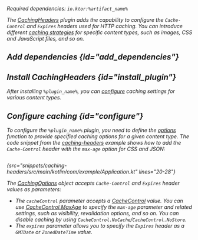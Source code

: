 [//]: # (title: Caching headers)

<var name="plugin_name" value="CachingHeaders"/>
<var name="artifact_name" value="ktor-server-caching-headers"/>

<microformat>
<p>
Required dependencies: <code>io.ktor:%artifact_name%</code>
</p>
<var name="example_name" value="caching-headers"/>
<include src="lib.xml" include-id="download_example"/>
</microformat>

The [CachingHeaders](https://api.ktor.io/ktor-server/ktor-server-core/ktor-server-core/io.ktor.features/-caching-headers/index.html) plugin adds the capability to configure the `Cache-Control` and `Expires` headers used for HTTP caching. You can introduce different [caching strategies](#configure) for specific content types, such as images, CSS and JavaScript files, and so on.

## Add dependencies {id="add_dependencies"}

<include src="lib.xml" include-id="add_ktor_artifact_intro"/>
<include src="lib.xml" include-id="add_ktor_artifact"/>

## Install CachingHeaders {id="install_plugin"}

<include src="lib.xml" include-id="install_plugin"/>

After installing `%plugin_name%`, you can [configure](#configure) caching settings for various content types.

## Configure caching {id="configure"}
To configure the `%plugin_name%` plugin, you need to define the [options](https://api.ktor.io/ktor-server/ktor-server-core/ktor-server-core/io.ktor.features/-caching-headers/-configuration/options.html) function to provide specified caching options for a given content type. The code snippet from the [caching-headers](https://github.com/ktorio/ktor-documentation/tree/main/codeSnippets/snippets/caching-headers) example shows how to add the `Cache-Control` header with the `max-age` option for CSS and JSON:

```kotlin
```
{src="snippets/caching-headers/src/main/kotlin/com/example/Application.kt" lines="20-28"}

The [CachingOptions](https://api.ktor.io/ktor-http/ktor-http/io.ktor.http.content/-caching-options/index.html) object accepts `Cache-Control` and `Expires` header values as parameters:

* The `cacheControl` parameter accepts a [CacheControl](https://api.ktor.io/ktor-http/ktor-http/io.ktor.http/-cache-control/index.html) value. You can use [CacheControl.MaxAge](https://api.ktor.io/ktor-http/ktor-http/io.ktor.http/-cache-control/-max-age/index.html) to specify the `max-age` parameter and related settings, such as visibility, revalidation options, and so on. You can disable caching by using `CacheControl.NoCache`/`CacheControl.NoStore`.
* The `expires` parameter allows you to specify the `Expires` header as a `GMTDate` or `ZonedDateTime` value.

